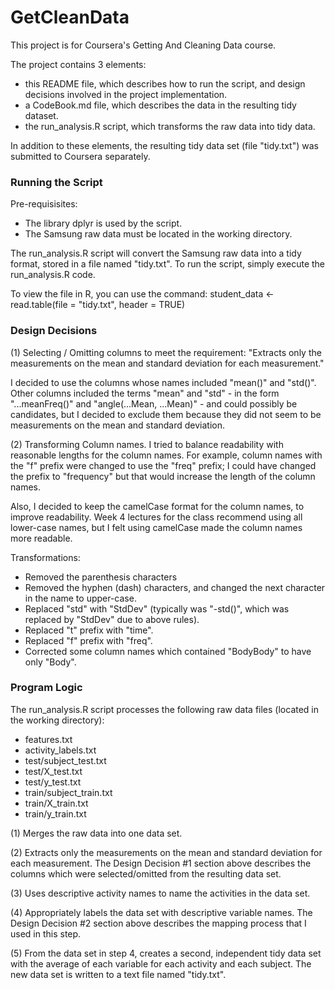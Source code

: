 GetCleanData
============

This project is for Coursera's Getting And Cleaning Data course.

The project contains 3 elements:
* this README file, which describes how to run the script, and design decisions involved in the project implementation.
* a CodeBook.md file, which describes the data in the resulting tidy dataset.
* the run_analysis.R script, which transforms the raw data into tidy data.

In addition to these elements, the resulting tidy data set (file "tidy.txt") was submitted to Coursera separately.

### Running the Script
Pre-requisisites:
* The library dplyr is used by the script.
* The Samsung raw data must be located in the working directory.

The run_analysis.R script will convert the Samsung raw data into a tidy format, stored in a file named "tidy.txt".  To run the script, simply execute the run_analysis.R code.

To view the file in R, you can use the command:  student_data <- read.table(file = "tidy.txt", header = TRUE)

### Design Decisions
(1) Selecting / Omitting columns to meet the requirement:  "Extracts only the measurements on the mean and standard deviation for each measurement."  

I decided to use the columns whose names included "mean()" and "std()".  Other columns included the terms "mean" and "std" - in the form "...meanFreq()" and "angle(...Mean, ...Mean)" - and could possibly be candidates, but I decided to exclude them because they did not seem to be measurements on the mean and standard deviation.   

(2) Transforming Column names. 
I tried to balance readability with reasonable lengths for the column names.  For example, column names with the "f" prefix were changed to use the "freq" prefix; I could have changed the prefix to "frequency" but that would increase the length of the column names. 

Also, I decided to keep the camelCase format for the column names, to improve readability.  Week 4 lectures for the class recommend using all lower-case names, but I felt using camelCase made the column names more readable.

Transformations:
* Removed the parenthesis characters 
* Removed the hyphen (dash) characters, and changed the next character in the name to upper-case.  
* Replaced "std" with "StdDev" (typically was "-std()", which was replaced by "StdDev" due to above rules).
* Replaced "t" prefix with "time".
* Replaced "f" prefix with "freq".
* Corrected some column names which contained "BodyBody" to have only "Body".

### Program Logic 
The run_analysis.R script processes the following raw data files (located in the working directory): 

* features.txt 
* activity_labels.txt
* test/subject_test.txt 
* test/X_test.txt
* test/y_test.txt
* train/subject_train.txt
* train/X_train.txt
* train/y_train.txt

(1) Merges the raw data into one data set.    

(2) Extracts only the measurements on the mean and standard deviation for each measurement.   The Design Decision #1 section above describes the columns which were selected/omitted from the resulting data set.

(3) Uses descriptive activity names to name the activities in the data set.   

(4) Appropriately labels the data set with descriptive variable names.  The Design Decision #2 section above describes the mapping process that I used in this step.  

(5) From the data set in step 4, creates a second, independent tidy data set with the average of each variable for each activity and each subject.  The new data set is written to a text file named "tidy.txt". 







